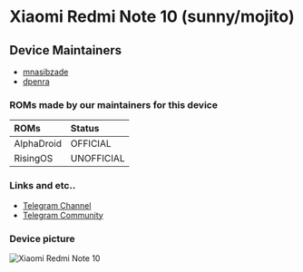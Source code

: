 # Xiaomi Redmi Note 10 (sunny/mojito)

## Device Maintainers ##
- [mnasibzade](https://github.com/mnasibzade)
- [dpenra](https://github.com/dpenra)

### ROMs made by our maintainers for this device

| ROMs                    | Status                                                          |
| :---------------------- | :---------------------------------------------------------------|
| AlphaDroid              | OFFICIAL                                                        |
| RisingOS                | UNOFFICIAL                                                      |

### Links and etc..

- [Telegram Channel](https://t.me/shawkbuilds)
- [Telegram Community](https://t.me/shawkbuilddiscussion)

### Device picture

![Xiaomi Redmi Note 10](https://fdn2.gsmarena.com/vv/pics/xiaomi/xiaomi-redmi-note10-11.jpg "Xiaomi Redmi Note 10 in Aqua Green")
